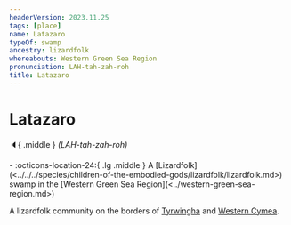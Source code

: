 ```yaml
---
headerVersion: 2023.11.25
tags: [place]
name: Latazaro
typeOf: swamp
ancestry: lizardfolk
whereabouts: Western Green Sea Region
pronunciation: LAH-tah-zah-roh
title: Latazaro
---
```

# Latazaro
:speaker:{ .middle } *(LAH-tah-zah-roh)*  
<div class="grid cards ext-narrow-margin ext-one-column" markdown>
-    :octicons-location-24:{ .lg .middle } A [Lizardfolk](<../../../species/children-of-the-embodied-gods/lizardfolk/lizardfolk.md>) swamp in the [Western Green Sea Region](<../western-green-sea-region.md>)  
</div>


A lizardfolk community on the borders of [Tyrwingha](<../../greater-sembara/tyrwingha/tyrwingha.md>) and [Western Cymea](<./western-cymea.md>). 